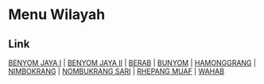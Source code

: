 # Menu Wilayah

## Link

[BENYOM JAYA I](https://github.com/gigit-pemilu/pemilu-2024-91-papua/tree/main/pilpres/hitung-suara/sub/91-papua/sub/03-jayapura/sub/08-nimbokrang/sub/2002-benyom-jaya-i)
 | 
[BENYOM JAYA II](https://github.com/gigit-pemilu/pemilu-2024-91-papua/tree/main/pilpres/hitung-suara/sub/91-papua/sub/03-jayapura/sub/08-nimbokrang/sub/2003-benyom-jaya-ii)
 | 
[BERAB](https://github.com/gigit-pemilu/pemilu-2024-91-papua/tree/main/pilpres/hitung-suara/sub/91-papua/sub/03-jayapura/sub/08-nimbokrang/sub/2004-berab)
 | 
[BUNYOM](https://github.com/gigit-pemilu/pemilu-2024-91-papua/tree/main/pilpres/hitung-suara/sub/91-papua/sub/03-jayapura/sub/08-nimbokrang/sub/2009-bunyom)
 | 
[HAMONGGRANG](https://github.com/gigit-pemilu/pemilu-2024-91-papua/tree/main/pilpres/hitung-suara/sub/91-papua/sub/03-jayapura/sub/08-nimbokrang/sub/2005-hamonggrang)
 | 
[NIMBOKRANG](https://github.com/gigit-pemilu/pemilu-2024-91-papua/tree/main/pilpres/hitung-suara/sub/91-papua/sub/03-jayapura/sub/08-nimbokrang/sub/2001-nimbokrang)
 | 
[NOMBUKRANG SARI](https://github.com/gigit-pemilu/pemilu-2024-91-papua/tree/main/pilpres/hitung-suara/sub/91-papua/sub/03-jayapura/sub/08-nimbokrang/sub/2007-nombukrang-sari)
 | 
[RHEPANG MUAF](https://github.com/gigit-pemilu/pemilu-2024-91-papua/tree/main/pilpres/hitung-suara/sub/91-papua/sub/03-jayapura/sub/08-nimbokrang/sub/2008-rhepang-muaf)
 | 
[WAHAB](https://github.com/gigit-pemilu/pemilu-2024-91-papua/tree/main/pilpres/hitung-suara/sub/91-papua/sub/03-jayapura/sub/08-nimbokrang/sub/2006-wahab)

